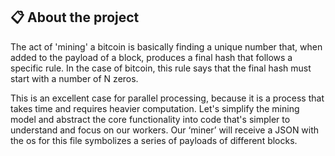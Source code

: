 ## :clipboard: About the project

The act of 'mining' a bitcoin is basically finding a unique number that, when added to the payload of a
block, produces a final hash that follows a specific rule. In the case of bitcoin, this rule says that the final hash must start with a number of N zeros.

This is an excellent case for parallel processing, because it is a process that takes time and requires heavier computation. Let's simplify the mining model and abstract the core functionality into code that's simpler to understand and focus on our workers. Our ‘miner’ will receive a JSON with the os for this file symbolizes a series of payloads of different blocks.


